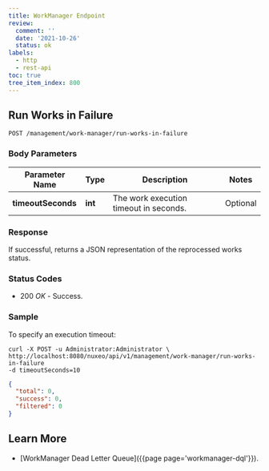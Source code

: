 ```yaml
---
title: WorkManager Endpoint
review:
  comment: ''
  date: '2021-10-26'
  status: ok
labels:
  - http
  - rest-api
toc: true
tree_item_index: 800
---
```


## Run Works in Failure

```
POST /management/work-manager/run-works-in-failure
```

### Body Parameters

| Parameter Name     | Type    | Description                            | Notes    |
| ------------------ | ------- | -------------------------------------- | -------- |
| **timeoutSeconds** | **int** | The work execution timeout in seconds. | Optional |

### Response

If successful, returns a JSON representation of the reprocessed works status.

### Status Codes

- 200 *OK* - Success.

### Sample

To specify an execution timeout:

```curl
curl -X POST -u Administrator:Administrator \
http://localhost:8080/nuxeo/api/v1/management/work-manager/run-works-in-failure
-d timeoutSeconds=10
```

```json
{
  "total": 0,
  "success": 0,
  "filtered": 0
}
```

## Learn More

- [WorkManager Dead Letter Queue]({{page page='workmanager-dql'}}).
